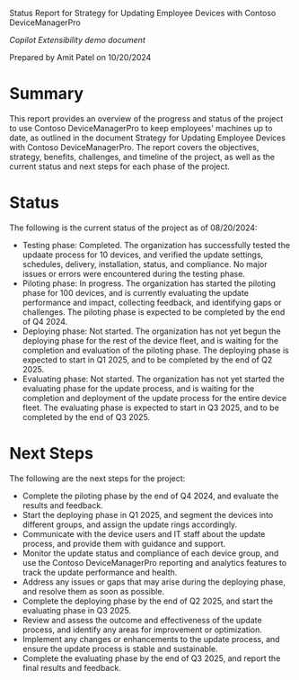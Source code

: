 Status Report for Strategy for Updating Employee Devices with Contoso DeviceManagerPro

*Copilot Extensibility demo document*

Prepared by Amit Patel on 10/20/2024

# Summary

This report provides an overview of the progress and status of the project to use Contoso DeviceManagerPro to keep employees' machines up to date, as outlined in the document Strategy for Updating Employee Devices with Contoso DeviceManagerPro. The report covers the objectives, strategy, benefits, challenges, and timeline of the project, as well as the current status and next steps for each phase of the project.

# Status

The following is the current status of the project as of 08/20/2024:

-   Testing phase: Completed. The organization has successfully tested the updaate process for 10 devices, and verified the update settings, schedules, delivery, installation, status, and compliance. No major issues or errors were encountered during the testing phase.
-   Piloting phase: In progress. The organization has started the piloting phase for 100 devices, and is currently evaluating the update performance and impact, collecting feedback, and identifying gaps or challenges. The piloting phase is expected to be completed by the end of Q4 2024.
-   Deploying phase: Not started. The organization has not yet begun the deploying phase for the rest of the device fleet, and is waiting for the completion and evaluation of the piloting phase. The deploying phase is expected to start in Q1 2025, and to be completed by the end of Q2 2025.
-   Evaluating phase: Not started. The organization has not yet started the evaluating phase for the update process, and is waiting for the completion and deployment of the update process for the entire device fleet. The evaluating phase is expected to start in Q3 2025, and to be completed by the end of Q3 2025.

# Next Steps

The following are the next steps for the project:

-   Complete the piloting phase by the end of Q4 2024, and evaluate the results and feedback.
-   Start the deploying phase in Q1 2025, and segment the devices into different groups, and assign the update rings accordingly.
-   Communicate with the device users and IT staff about the update process, and provide them with guidance and support.
-   Monitor the update status and compliance of each device group, and use the Contoso DeviceManagerPro reporting and analytics features to track the update performance and health.
-   Address any issues or gaps that may arise during the deploying phase, and resolve them as soon as possible.
-   Complete the deploying phase by the end of Q2 2025, and start the evaluating phase in Q3 2025.
-   Review and assess the outcome and effectiveness of the update process, and identify any areas for improvement or optimization.
-   Implement any changes or enhancements to the update process, and ensure the update process is stable and sustainable.
-   Complete the evaluating phase by the end of Q3 2025, and report the final results and feedback.
